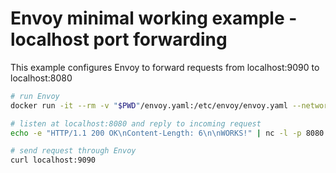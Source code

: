 # Envoy minimal working example - localhost port forwarding
 
 This example configures Envoy to forward requests from localhost:9090 to localhost:8080

```bash
# run Envoy
docker run -it --rm -v "$PWD"/envoy.yaml:/etc/envoy/envoy.yaml --network host envoyproxy/envoy:v1.22-latest
```

```bash
# listen at localhost:8080 and reply to incoming request
echo -e "HTTP/1.1 200 OK\nContent-Length: 6\n\nWORKS!" | nc -l -p 8080
```

```bash
# send request through Envoy
curl localhost:9090
```